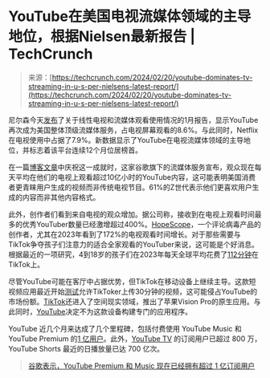 <!--yml

category: 未分类

date: 2024-05-29 13:18:25

-->

# YouTube在美国电视流媒体领域的主导地位，根据Nielsen最新报告 | TechCrunch

> 来源：[https://techcrunch.com/2024/02/20/youtube-dominates-tv-streaming-in-u-s-per-nielsens-latest-report/](https://techcrunch.com/2024/02/20/youtube-dominates-tv-streaming-in-u-s-per-nielsens-latest-report/)

尼尔森今天[发布](https://www.nielsen.com/insights/2024/colder-weather-and-nfl-playoffs-drive-increased-tv-usage-in-january/)了关于线性电视和流媒体观看使用情况的1月报告，显示YouTube再次成为美国整体顶级流媒体服务，占电视屏幕观看的8.6%。与此同时，Netflix在电视使用中占据了7.9%。新数据显示了YouTube在电视流媒体领域的主导地位，并标志着该平台连续12个月位居榜首。

在一篇[博客文章](https://blog.youtube/news-and-events/youtube-number-one-streamer-nielsen/)中庆祝这一成就时，这家谷歌旗下的流媒体服务宣布，观众现在每天平均在他们的电视上观看超过10亿小时的YouTube内容，这可能表明美国消费者更青睐用户生成的视频而非传统电视节目。61%的Z世代表示他们更喜欢用户生成的内容而非其他内容格式。

此外，创作者们看到来自电视的观众增加。据公司称，接收到在电视上观看时间最多的优秀YouTuber数量已经激增超过400%。[HopeScope](https://www.youtube.com/@hopescope)，一个评论病毒产品的创作者，尤其在2023年看到了172%的电视观看时间增长。对于那些需要与TikTok争夺孩子们注意力的适合全家观看的YouTuber来说，这可能是个好消息。根据最近的一项研究，4到18岁的孩子们在2023年每天全球平均花费了[112分钟](https://techcrunch.com/2024/01/25/kids-spent-60-more-time-on-tiktok-than-youtube-last-year-20-tried-openais-chatgpt/)在TikTok上。

尽管YouTube可能在客厅中占据优势，但TikTok在移动设备上继续主导。这款短视频应用最近开始[测试](https://techcrunch.com/2024/01/24/tiktok-testing-30-minute-uploads-inch-into-youtubes-territory/)允许TikToker上传30分钟的视频，这可能侵占YouTube的市场份额。[TikTok](https://techcrunch.com/2024/02/15/tiktok-launches-a-reimagined-app-for-the-apple-vision-pro/)还进入了空间现实领域，推出了苹果Vision Pro的原生应用。与此同时，[YouTube](https://techcrunch.com/2024/01/19/youtube-and-other-apps-missing-from-apple-vision-pro-launch/)决定不为这款设备构建专门的应用程序。

YouTube 近几个月来达成了几个里程碑，包括付费使用 YouTube Music 和 YouTube Premium 的[1 亿用户](https://techcrunch.com/2024/02/01/google-says-youtube-now-has-over-100-million-subscribers/)。此外，[YouTube TV](https://blog.youtube/inside-youtube/2024-letter-from-neal/) 的订阅用户已超过 800 万，YouTube Shorts 最近的日播放量已达 700 亿次。

> [谷歌表示，YouTube Premium 和 Music 现在已经拥有超过 1 亿订阅用户](https://techcrunch.com/2024/02/01/google-says-youtube-now-has-over-100-million-subscribers/)
